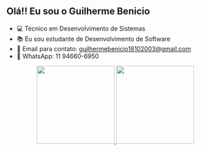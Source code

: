 ## Olá!! Eu sou o Guilherme Benicio

- 💻 Técnico em Desenvolvimento de Sistemas
- 📚 Eu sou estudante de Desenvolvimento de Software
- 📩 Email para contato: guilhermebenicio18102003@gmail.com
- 📲 WhatsApp: 11 94660-6950

<div align="center">
  <a href="https://github.com/GuilhermeBenicio">
  <img height="180em" src="https://github-readme-stats.vercel.app/api?username=GuilhermeBenicio&show_icons=true&theme=dracula&include_all_commits=true&count_private=true"/>
  <img height="180em" src="https://github-readme-stats.vercel.app/api/top-langs/?username=GuilhermeBenicio&layout=compact&langs_count=7&theme=dracula"/>
</div>
  
##
